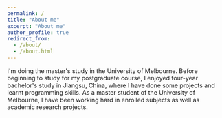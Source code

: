 ```yaml
---
permalink: /
title: "About me"
excerpt: "About me"
author_profile: true
redirect_from: 
  - /about/
  - /about.html
---
```


I'm doing the master's study in the University of Melbourne. Before beginning to study for my postgraduate course, I enjoyed four-year bachelor's study in Jiangsu, China, where I have done some projects and learnt programming skills. As a master student of the University of Melbourne, I have been working hard in enrolled subjects as well as academic research projects.
